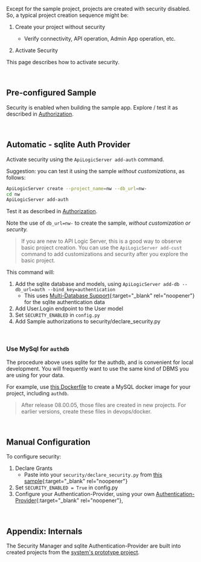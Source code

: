 Except for the sample project, projects are created with security disabled.  So, a typical project creation sequence might be:

1. Create your project without security

    * Verify connectivity, API operation, Admin App operation, etc.

2. Activate Security

This page describes how to activate security.

&nbsp;

## Pre-configured Sample

Security is enabled when building the sample app.  Explore / test it as described in [Authorization](../Security-Authorization/#sample).

&nbsp;

## Automatic - sqlite Auth Provider

Activate security using the `ApiLogicServer add-auth` command.

Suggestion: you can test it using the sample _without customizations_, as follows:

```bash
ApiLogicServer create --project_name=nw --db_url=nw-
cd nw
ApiLogicServer add-auth
```

Test it as described in [Authorization](../Security-Authorization/#sample).

Note the use of `db_url=nw-` to create the sample, _without customization or security._

> If you are new to API Logic Server, this is a good way to observe basic project creation.  You can use the `ApiLogicServer add-cust` command to add customizations and security after you explore the basic project.

This command will:

1. Add the sqlite database and models, using `ApiLogicServer add-db --db_url=auth --bind_key=authentication`
    * This uses [Multi-Database Support](../Data-Model-Multi){:target="_blank" rel="noopener"} for the sqlite authentication data
2. Add User.Login endpoint to the User model
3. Set `SECURITY_ENABLED` in `config.py`
4. Add Sample authorizations to security/declare_security.py

&nbsp;

### Use MySql for `authdb`

The procedure above uses sqlite for the authdb, and is convenient for local development.  You will frequently want to use the same kind of DBMS you are using for your data.

For example, use [this Dockerfile](https://github.com/valhuber/ApiLogicServer/tree/main/api_logic_server_cli/project_prototype/devops/docker) to create a MySQL docker image for your project, including `authdb`.

> After release 08.00.05, those files are created in new projects.  For earlier versions, create these files in devops/docker.

&nbsp;

## Manual Configuration 

To configure security:

1. Declare Grants
    * Paste into your `security/declare_security.py` from [this sample](../Security-Authorization/#sample){:target="_blank" rel="noopener"}
2. Set `SECURITY_ENABLED = True` in config.py
3. Configure your Authentication-Provider, using your own [Authentication-Provider](Security-Authentication-Provider){:target="_blank" rel="noopener"},

&nbsp;

## Appendix: Internals

The Security Manager and sqlite Authentication-Provider are built into created projects from the [system's prototype project](https://github.com/valhuber/ApiLogicServer/tree/main/api_logic_server_cli/project_prototype_nw).
